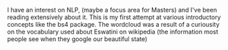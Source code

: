 I have an interest on NLP, (maybe a focus area for Masters) and I've been reading extensively about it. This is my first attempt at various introductory concepts like the bs4 package. The wordcloud was a result of a curiousity on the vocabulary used about Eswatini on wikipedia (the information most people see when they google our beautiful state)
